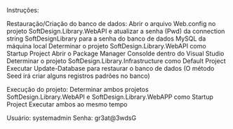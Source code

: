 Instruções:

Restauração/Criação do banco de dados:
Abrir o arquivo Web.config no projeto SoftDesign.Library.WebAPI e atualizar a senha (Pwd) da connection string SoftDesignLibrary para a senha do banco de dados MySQL da máquina local
Determinar o projeto SoftDesign.Library.WebAPI como Startup Project
Abrir o Package Manager Consolde dentro do Visual Studio
Determinar o projeto SoftDesign.Library.Infrastructure como Default Project
Executar Update-Database para restaurar o banco de dados
(O método Seed irá criar alguns registros padrões no banco)

Execução do projeto:
Determinar ambos projetos SoftDesign.Library.WebAPI e SoftDesign.Library.WebAPP como Startup Project
Executar ambos ao mesmo tempo

Usuário: systemadmin
Senha: gr3at@3wdsG

